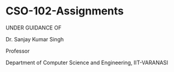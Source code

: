 # CSO-102-Assignments
UNDER GUIDANCE OF 

Dr. Sanjay Kumar Singh

Professor

Department of Computer Science and Engineering, IIT-VARANASI
